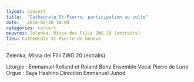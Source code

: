 ```yaml
---
layout: concert
title:  "Cathédrale St-Pierre, participation au culte"
date:   2016-02-28 18:00
categories: concert
oeuvres: Zelenka, Missa dei Filii ZWG 20 (extraits)
lieu: Cathédrale St-Pierre de Genève
---
```


Zelenka, Missa dei Filii ZWG 20 (extraits)

Liturgie : Emmanuel Rolland et Roland Benz
Ensemble Vocal Pierre de Lune
Orgue : Saya Hashino
Direction Emmanuel Junod
